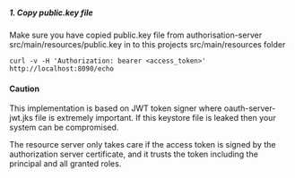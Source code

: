 ##### 1. Copy public.key file

Make sure you have copied public.key file from authorisation-server src/main/resources/public.key in to this projects src/main/resources folder

`curl -v -H 'Authorization: bearer <access_token>' http://localhost:8090/echo`

#### Caution

This implementation is based on JWT token signer where oauth-server-jwt.jks file is extremely important. If this keystore file is leaked then your system can be compromised.

The resource server only takes care if the access token is signed by the authorization server certificate, and it trusts the token including the principal and all granted roles.
